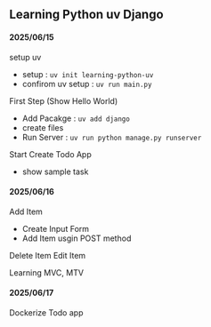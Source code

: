 ## Learning Python uv Django

#### 2025/06/15

setup uv

- setup : `uv init learning-python-uv`
- confirom uv setup : `uv run main.py`

First Step (Show Hello World)

- Add Pacakge : `uv add django`
- create files
- Run Server : `uv run python manage.py runserver`

Start Create Todo App

- show sample task

#### 2025/06/16

Add Item

- Create Input Form
- Add Item usgin POST method

Delete Item
Edit Item

Learning MVC, MTV

#### 2025/06/17

Dockerize Todo app
